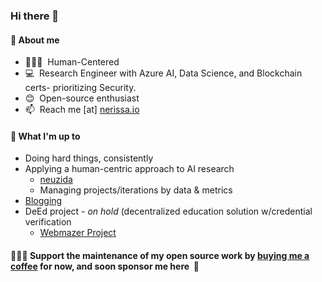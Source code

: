 <h3> Hi there 👋</h3>

#### 📃 About me
- 👩🏽‍💻  &nbsp;Human-Centered 
- 💻  &nbsp;Research Engineer with Azure AI, Data Science, and Blockchain certs- prioritizing Security. 
- 😊  &nbsp;Open-source enthusiast
- 📫  &nbsp;Reach me [at] [nerissa.io](https://www.nerissa.io)

#### 🌱 What I'm up to
- Doing hard things, consistently 
- Applying a human-centric approach to AI research 
  - [neuzida](https://neuzida.io) 
  - Managing projects/iterations by data & metrics
- [Blogging](https://nerissa.io) 
- DeEd project - _on hold_ (decentralized education solution w/credential verification 
    - [Webmazer Project](https://neuzida.io)

#### 👩🏽‍💻&nbsp;Support the maintenance of my open source work by [buying me a coffee](https://www.buymeacoffee.com/Nerissa.io ) for now, and soon sponsor me here &nbsp;🤗
